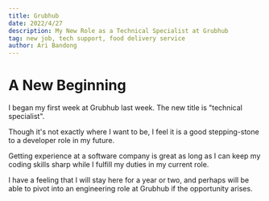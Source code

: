 ```yaml
---
title: Grubhub
date: 2022/4/27
description: My New Role as a Technical Specialist at Grubhub
tag: new job, tech support, food delivery service
author: Ari Bandong
---
```


# A New Beginning

I began my first week at Grubhub last week. The new title is "technical specialist". 

Though it's not exactly where I want to be, I feel it is a good stepping-stone to a developer role in my future.

Getting experience at a software company is great as long as I can keep my coding skills sharp while I fulfill my duties in my current role.

I have a feeling that I will stay here for a year or two, and perhaps will be able to pivot into an engineering role at Grubhub if the opportunity arises.

